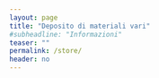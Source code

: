 ```yaml
---
layout: page
title: "Deposito di materiali vari"
#subheadline: "Informazioni"
teaser: ""
permalink: /store/
header: no
---
```

